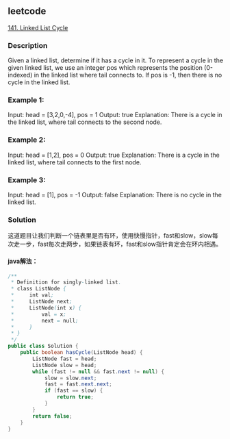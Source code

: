 ## leetcode
[141. Linked List Cycle](https://leetcode.com/problems/linked-list-cycle/)

### Description
Given a linked list, determine if it has a cycle in it.
To represent a cycle in the given linked list, we use an integer pos which represents the position (0-indexed) in the linked list where tail connects to. If pos is -1, then there is no cycle in the linked list.
### Example 1:
Input: head = [3,2,0,-4], pos = 1
Output: true
Explanation: There is a cycle in the linked list, where tail connects to the second node.
### Example 2:
Input: head = [1,2], pos = 0
Output: true
Explanation: There is a cycle in the linked list, where tail connects to the first node.
### Example 3:
Input: head = [1], pos = -1
Output: false
Explanation: There is no cycle in the linked list.

### Solution
  这道题目让我们判断一个链表里是否有环，使用快慢指针，fast和slow，slow每次走一步，fast每次走两步，如果链表有环，fast和slow指针肯定会在环内相遇。

#### java解法： 
```Java
/**
 * Definition for singly-linked list.
 * class ListNode {
 *     int val;
 *     ListNode next;
 *     ListNode(int x) {
 *         val = x;
 *         next = null;
 *     }
 * }
 */
public class Solution {
    public boolean hasCycle(ListNode head) {
        ListNode fast = head;
        ListNode slow = head;
        while (fast != null && fast.next != null) {
            slow = slow.next;
            fast = fast.next.next;
            if (fast == slow) {
                return true;
            }
        }
        return false;
    }
}
```
